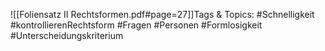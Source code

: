 
![[Foliensatz II Rechtsformen.pdf#page=27]]Tags & Topics:
   #Schnelligkeit
   #kontrollierenRechtsform
   #Fragen
   #Personen
   #Formlosigkeit
   #Unterscheidungskriterium